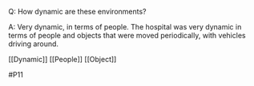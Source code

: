 Q: How dynamic are these environments?

A: Very dynamic, in terms of people. The hospital was very dynamic in terms of people and objects that were moved periodically, with vehicles driving around.

[[Dynamic]]
[[People]]
[[Object]]

#P11 